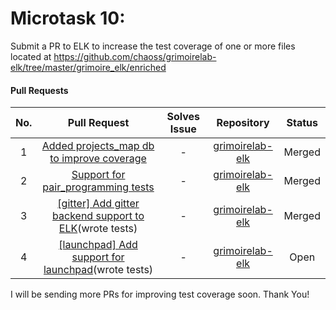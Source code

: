 # Microtask 10:
Submit a PR to ELK to increase the test coverage of one or more files located at https://github.com/chaoss/grimoirelab-elk/tree/master/grimoire_elk/enriched

#### Pull Requests 

| No.  | Pull Request                                                                                                               | Solves Issue                                                                                   | Repository                                                                        | Status          |
|:----:|:--------------------------------------------------------------------------------------------------------------------------:|:----------------------------------------------------------------------------------------------:|:---------------------------------------------------------------------------------:|:---------------:|
|  1   |[Added projects_map db to improve coverage](https://github.com/chaoss/grimoirelab-elk/pull/828)| -                                                                                              |[grimoirelab-elk](https://github.com/chaoss/grimoirelab-elk)      |  Merged         |
|  2   |[Support for pair_programming tests](https://github.com/chaoss/grimoirelab-elk/pull/832)| -                                                                                              |[grimoirelab-elk](https://github.com/chaoss/grimoirelab-elk)      |  Merged         |
|  3   |[[gitter] Add gitter backend support to ELK](https://github.com/chaoss/grimoirelab-elk/pull/831)(wrote tests)| -                                                                                              |[grimoirelab-elk](https://github.com/chaoss/grimoirelab-elk)      |  Merged         |
|  4   |[[launchpad] Add support for launchpad](https://github.com/chaoss/grimoirelab-elk/pull/851)(wrote tests)| -                                                                                              |[grimoirelab-elk](https://github.com/chaoss/grimoirelab-elk)      |  Open         |


I will be sending more PRs for improving test coverage soon. Thank You!
